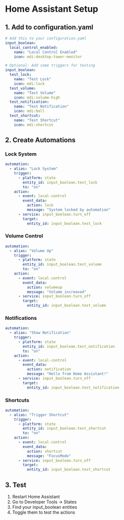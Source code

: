 # Home Assistant Setup

## 1. Add to configuration.yaml

```yaml
# Add this to your configuration.yaml
input_boolean:
  local_control_enabled:
    name: "Local Control Enabled"
    icon: mdi:desktop-tower-monitor

# Optional: Add some triggers for testing
input_boolean:
  test_lock:
    name: "Test Lock"
    icon: mdi:lock
  test_volume:
    name: "Test Volume"
    icon: mdi:volume-high
  test_notification:
    name: "Test Notification"
    icon: mdi:bell
  test_shortcut:
    name: "Test Shortcut"
    icon: mdi:shortcut
```

## 2. Create Automations

### Lock System
```yaml
automation:
  - alias: "Lock System"
    trigger:
      - platform: state
        entity_id: input_boolean.test_lock
        to: "on"
    action:
      - event: local-control
        event_data:
          action: lock
          message: "System locked by automation"
      - service: input_boolean.turn_off
        target:
          entity_id: input_boolean.test_lock
```

### Volume Control
```yaml
automation:
  - alias: "Volume Up"
    trigger:
      - platform: state
        entity_id: input_boolean.test_volume
        to: "on"
    action:
      - event: local-control
        event_data:
          action: volumeup
          message: "Volume increased"
      - service: input_boolean.turn_off
        target:
          entity_id: input_boolean.test_volume
```

### Notifications
```yaml
automation:
  - alias: "Show Notification"
    trigger:
      - platform: state
        entity_id: input_boolean.test_notification
        to: "on"
    action:
      - event: local-control
        event_data:
          action: notification
          message: "Hello from Home Assistant!"
      - service: input_boolean.turn_off
        target:
          entity_id: input_boolean.test_notification
```

### Shortcuts
```yaml
automation:
  - alias: "Trigger Shortcut"
    trigger:
      - platform: state
        entity_id: input_boolean.test_shortcut
        to: "on"
    action:
      - event: local-control
        event_data:
          action: shortcut
          message: "FocusMode"
      - service: input_boolean.turn_off
        target:
          entity_id: input_boolean.test_shortcut
```

## 3. Test

1. Restart Home Assistant
2. Go to Developer Tools → States
3. Find your input_boolean entities
4. Toggle them to test the actions 